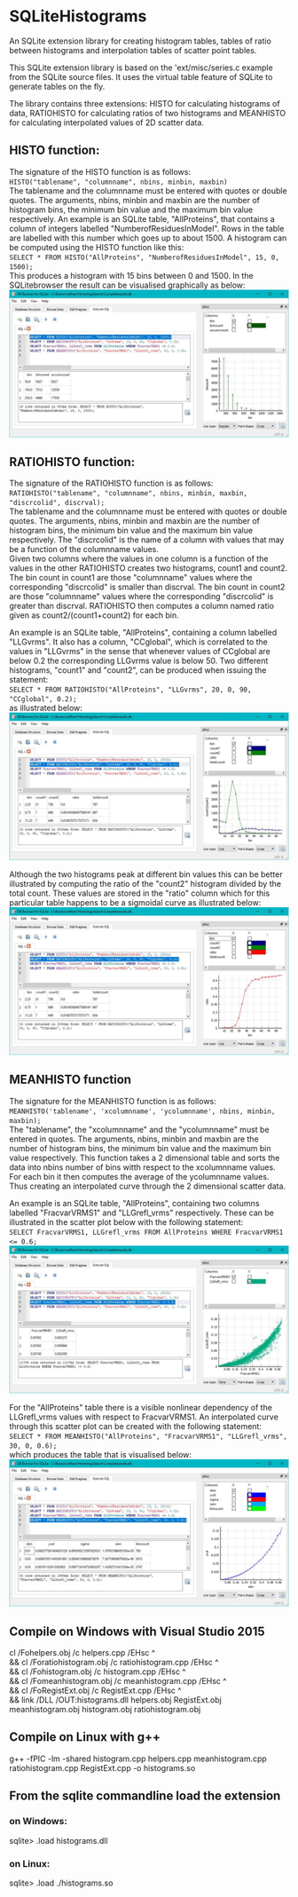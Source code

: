  
# SQLiteHistograms
An SQLite extension library for creating histogram tables, tables of ratio between histograms and  interpolation 
tables of scatter point tables.

This SQLite extension library is based on the 'ext/misc/series.c example from the SQLite source files. 
It uses the virtual table feature of SQLite to generate tables on the fly.

The library contains three extensions: HISTO for calculating histograms of data, RATIOHISTO for calculating 
ratios of two histograms and MEANHISTO for calculating interpolated values of 2D scatter data.

## HISTO function: 

The signature of the HISTO function is as follows:  
`HISTO("tablename", "columnname", nbins, minbin, maxbin)`   
The tablename and the columnname must be entered with quotes or double quotes. The arguments, nbins, minbin and maxbin are the
number of histogram bins, the minimum bin value and the maximum bin value respectively.
An example is an SQLite table, "AllProteins", that contains a column of integers labelled "NumberofResiduesInModel". Rows in the table are labelled with this
number which goes up to about 1500. A histogram can be computed using the HISTO function like this:   
  `SELECT * FROM HISTO("AllProteins", "NumberofResiduesInModel", 15, 0, 1500);`  
This produces a histogram with 15 bins between 0 and 1500. In the SQLitebrowser the result can be visualised graphically as below:  
![alt text](histo.jpg)

## RATIOHISTO function: 

The signature of the RATIOHISTO function is as follows: 
`RATIOHISTO("tablename", "columnname", nbins, minbin, maxbin,  "discrcolid", discrval);`  
The tablename and the columnname must be entered with quotes or double quotes. The arguments, nbins, minbin and maxbin are the
number of histogram bins, the minimum bin value and the maximum bin value respectively. The "discrcolid" is the name of a
column with values that may be a function of the columnname values.  
Given two columns where the values in one column is a function of the values in the other RATIOHISTO creates two histograms, count1 and count2. The bin count in count1 are those "columnname" values where the corresponding "discrcolid" is smaller than discrval. The bin count in count2 are those "columnname" values where the corresponding "discrcolid" is greater than discrval. RATIOHISTO then computes a column named ratio given as count2/(count1+count2) for each bin.  

An example is an SQLite table, "AllProteins", containing a column labelled "LLGvrms". It also has a column, "CCglobal", 
which is correlated to the values in "LLGvrms" in the sense that whenever values of CCglobal are below 0.2 the 
corresponding LLGvrms value is 
below 50. Two different histograms, "count1" and "count2", can be produced when issuing the statement:  
   `SELECT * FROM RATIOHISTO("AllProteins", "LLGvrms", 20, 0, 90, "CCglobal", 0.2);`  
as illustrated below:  
![alt text](ratio1.jpg)

Although the two histograms peak at different bin values this can be better illustrated by computing the ratio of the "count2" 
histogram divided by the total count. These values are stored in the "ratio" column which for this particular table 
happens to be a sigmoidal curve as illustrated below:  
![alt text](ratio2.jpg)

## MEANHISTO function  

The signature for the MEANHISTO function is as follows:  
`MEANHISTO('tablename', 'xcolumnname', 'ycolumnname', nbins, minbin, maxbin);`  
The "tablename", the "xcolumnname" and the "ycolumnname" must be entered in quotes. The arguments, nbins, minbin and maxbin are the
number of histogram bins, the minimum bin value and the maximum bin value respectively. This function takes a 2 dimensional table
and sorts the data into nbins number of bins witth respect to the xcolumnname values. For each bin it then computes the average of
the ycolumnname values. Thus creating an interpolated curve through the 2 dimensional scatter data.  

An example is an SQLite table, "AllProteins", containing two columns labelled "FracvarVRMS1" and "LLGrefl_vrms" 
respectively. These can be illustrated in the scatter plot below with the following statement:  
  `SELECT FracvarVRMS1, LLGrefl_vrms FROM AllProteins WHERE FracvarVRMS1 <= 0.6;`  
![alt text](scatter.jpg)

For the "AllProteins" table there is a visible nonlinear dependency of the LLGrefl_vrms values with respect to FracvarVRMS1. 
An interpolated curve through this scatter plot can be created with the following statement:  
  `SELECT * FROM MEANHISTO("AllProteins", "FracvarVRMS1", "LLGrefl_vrms", 30, 0, 0.6);`  
which produces the table that is visualised below:  
![alt text](mean.jpg)



## Compile on Windows with Visual Studio 2015

cl /Fohelpers.obj /c helpers.cpp /EHsc ^  
 && cl /Foratiohistogram.obj /c ratiohistogram.cpp /EHsc ^  
 && cl /Fohistogram.obj /c histogram.cpp /EHsc ^  
 && cl /Fomeanhistogram.obj /c meanhistogram.cpp /EHsc ^  
 && cl /FoRegistExt.obj /c RegistExt.cpp /EHsc ^  
 && link /DLL /OUT:histograms.dll helpers.obj RegistExt.obj meanhistogram.obj histogram.obj ratiohistogram.obj


## Compile on Linux with g++

 g++ -fPIC -lm -shared histogram.cpp helpers.cpp meanhistogram.cpp ratiohistogram.cpp RegistExt.cpp -o histograms.so


## From the sqlite commandline load the extension

### on Windows:
 
 sqlite> .load histograms.dll
 
### on Linux:
 
 sqlite> .load ./histograms.so

